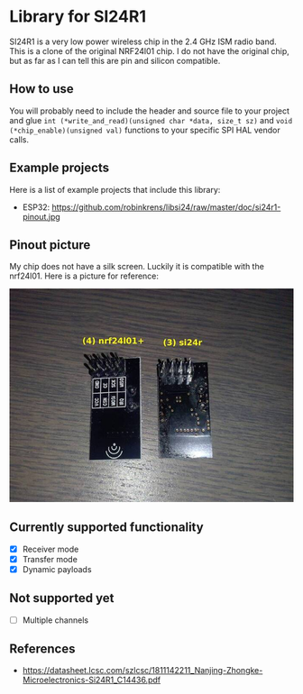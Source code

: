 # Library for SI24R1
SI24R1 is a very low power wireless chip in the 2.4 GHz ISM radio band.
This is a clone of the original NRF24l01 chip. I do not have the
original chip, but as far as I can tell this are pin and silicon compatible.

## How to use
You will probably need to include the header and source file to your
project and glue ``int (*write_and_read)(unsigned char *data, size_t sz)``
and ``void (*chip_enable)(unsigned val)`` functions to your specific SPI 
HAL vendor calls. 

## Example projects
Here is a list of example projects that include this library:

- ESP32: https://github.com/robinkrens/libsi24/raw/master/doc/si24r1-pinout.jpg

## Pinout picture
My chip does not have a silk screen. Luckily it is compatible with 
the nrf24l01. Here is a picture for reference:

![pinout](https://github.com/robinkrens/libsi24/raw/master/doc/si24r1-pinout.jpg)

## Currently supported functionality
- [X] Receiver mode 
- [X] Transfer mode
- [X] Dynamic payloads

## Not supported yet 
- [ ] Multiple channels

## References
- https://datasheet.lcsc.com/szlcsc/1811142211_Nanjing-Zhongke-Microelectronics-Si24R1_C14436.pdf
